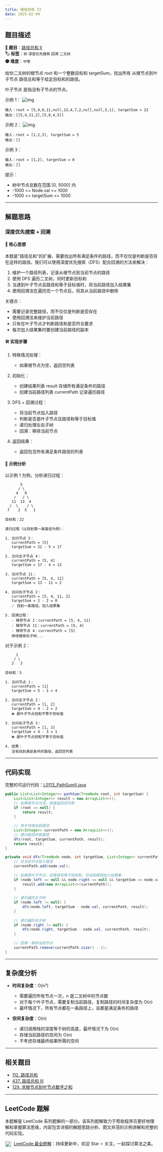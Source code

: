 ```yaml
---
title: 路径总和 II
date: 2025-02-09
---
```


## 题目描述

**🔗 题目**：[路径总和 II](https://leetcode.cn/problems/path-sum-ii/)  
**🏷️ 标签**：`树` `深度优先搜索` `回溯` `二叉树`  
**🟡 难度**：`中等`  

给你二叉树的根节点 root 和一个整数目标和 targetSum，找出所有 从根节点到叶子节点 路径总和等于给定目标和的路径。

叶子节点 是指没有子节点的节点。

示例 1：
![img](https://assets.leetcode.com/uploads/2021/01/18/pathsumii1.jpg)
```
输入：root = [5,4,8,11,null,13,4,7,2,null,null,5,1], targetSum = 22
输出：[[5,4,11,2],[5,8,4,5]]
```

示例 2：
![img](https://assets.leetcode.com/uploads/2021/01/18/pathsum2.jpg)
```
输入：root = [1,2,3], targetSum = 5
输出：[]
```

示例 3：
```
输入：root = [1,2], targetSum = 0
输出：[]
```

提示：
- 树中节点总数在范围 [0, 5000] 内
- -1000 <= Node.val <= 1000
- -1000 <= targetSum <= 1000

---

## 解题思路
### 深度优先搜索 + 回溯

#### 📝 核心思想
本题是"路径总和"的扩展，需要找出所有满足条件的路径，而不仅仅是判断是否存在这样的路径。我们可以使用深度优先搜索（DFS）配合回溯的方法来解决：

1. 维护一个路径列表，记录从根节点到当前节点的路径
2. 使用 DFS 遍历二叉树，同时更新目标和
3. 当遇到叶子节点且路径和等于目标值时，将当前路径加入结果集
4. 使用回溯法在遍历完一个节点后，将其从当前路径中删除

关键点：
- 需要记录完整路径，而不仅仅是判断是否存在
- 使用回溯法来维护当前路径
- 只有在叶子节点才判断路径和是否符合要求
- 每次加入结果集时要创建当前路径的副本

#### 🛠️ 实现步骤
1. 特殊情况处理：
   - 如果根节点为空，返回空列表

2. 初始化：
   - 创建结果列表 result 存储所有满足条件的路径
   - 创建当前路径列表 currentPath 记录遍历路径

3. DFS + 回溯过程：
   - 将当前节点加入路径
   - 判断是否是叶子节点且路径和等于目标值
   - 递归处理左右子树
   - 回溯：移除当前节点

4. 返回结果：
   - 返回包含所有满足条件路径的列表

#### 🧩 示例分析
以示例 1 为例，分析递归过程：
```
       5
      / \
     4   8
    /   / \
   11  13  4
  /  \    / \
 7    2  5   1

目标和：22

递归过程（以找到第一条路径为例）：

1. 访问节点 5：
   currentPath = [5]
   targetSum = 22 - 5 = 17

2. 访问左子节点 4：
   currentPath = [5, 4]
   targetSum = 17 - 4 = 13

3. 访问节点 11：
   currentPath = [5, 4, 11]
   targetSum = 13 - 11 = 2

4. 访问右子节点 2：
   currentPath = [5, 4, 11, 2]
   targetSum = 2 - 2 = 0
   ✅ 找到一条路径，加入结果集

5. 回溯过程：
   - 移除节点 2：currentPath = [5, 4, 11]
   - 移除节点 11：currentPath = [5, 4]
   - 移除节点 4：currentPath = [5]
   继续搜索右子树...
```

对于示例 2：
```
     1
    / \
   2   3

目标和：5

1. 访问节点 1：
   currentPath = [1]
   targetSum = 5 - 1 = 4

2. 访问左子节点 2：
   currentPath = [1, 2]
   targetSum = 4 - 2 = 2
   ❌ 是叶子节点但和不等于目标值

3. 访问右子节点 3：
   currentPath = [1, 3]
   targetSum = 4 - 3 = 1
   ❌ 是叶子节点但和不等于目标值

4. 结果：
   没有找到满足条件的路径，返回空列表
```

---

## 代码实现

完整的可运行代码：[L0113_PathSumII.java](../src/main/java/L0113_PathSumII.java)

```java
public List<List<Integer>> pathSum(TreeNode root, int targetSum) {
    List<List<Integer>> result = new ArrayList<>();
    // 如果根节点为空，直接返回空列表
    if (root == null) {
        return result;
    }
    
    // 用于存储当前路径
    List<Integer> currentPath = new ArrayList<>();
    // 递归查找所有路径
    dfs(root, targetSum, currentPath, result);
    return result;
}

private void dfs(TreeNode node, int targetSum, List<Integer> currentPath, List<List<Integer>> result) {
    // 将当前节点加入路径
    currentPath.add(node.val);
    
    // 如果是叶子节点，且路径和等于目标和，将当前路径加入结果集
    if (node.left == null && node.right == null && targetSum == node.val) {
        result.add(new ArrayList<>(currentPath));
    }
    
    // 递归遍历左子树
    if (node.left != null) {
        dfs(node.left, targetSum - node.val, currentPath, result);
    }
    
    // 递归遍历右子树
    if (node.right != null) {
        dfs(node.right, targetSum - node.val, currentPath, result);
    }
    
    // 回溯：移除当前节点
    currentPath.remove(currentPath.size() - 1);
}
```

---

## 复杂度分析

- **时间复杂度**：O(n²)
  - 需要遍历所有节点一次，n 是二叉树中的节点数
  - 对于每个叶子节点，需要复制当前路径，复制路径的时间复杂度为 O(n)
  - 最坏情况下，所有节点都在一条路径上，且都是满足条件的路径

- **空间复杂度**：O(n)
  - 递归调用栈的深度等于树的高度，最坏情况下为 O(n)
  - 存储当前路径的空间为 O(n)
  - 不考虑存储最终结果所需的空间

---

## 相关题目

- [112. 路径总和](https://leetcode.cn/problems/path-sum/)
- [437. 路径总和 III](https://leetcode.cn/problems/path-sum-iii/)
- [129. 求根节点到叶节点数字之和](https://leetcode.cn/problems/sum-root-to-leaf-numbers/)

---

## LeetCode 题解

本题解是 LeetCode 系列题解的一部分。该系列题解致力于帮助程序员更好地理解和掌握算法思维，内容包含详细的解题思路分析、图文并茂的示例讲解和完整的代码实现。

<img src="https://github.githubassets.com/images/modules/logos_page/GitHub-Mark.png" alt="GitHub" width="20" style="vertical-align: middle; margin-right: 5px"> [LeetCode 最全题解](https://github.com/LjyYano/LeetCode)：持续更新中，欢迎 Star ⭐️ 关注，一起探讨算法之美。 